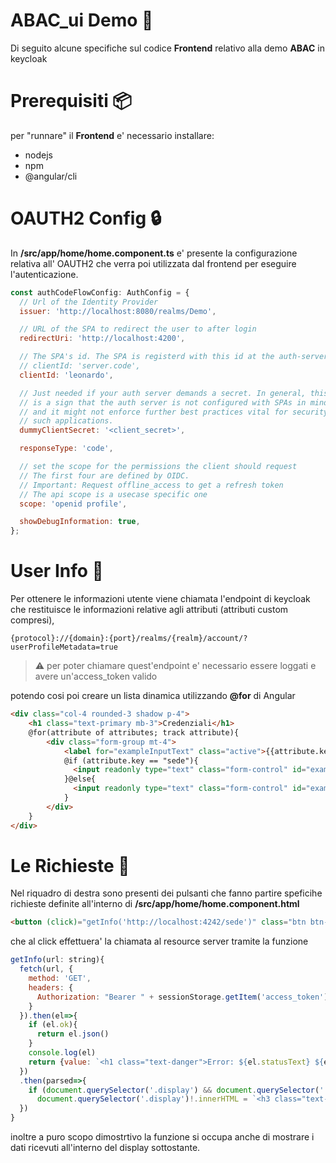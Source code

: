 # ABAC_ui Demo :book:
Di seguito alcune specifiche sul codice __Frontend__ relativo alla demo __ABAC__ in keycloak

# Prerequisiti :package:
per "runnare" il __Frontend__ e' necessario installare:
- nodejs
- npm
- @angular/cli

# OAUTH2 Config :lock:
In <strong>/src/app/home/home.component.ts</strong> e' presente la configurazione relativa all' OAUTH2 che verra poi utilizzata dal frontend per eseguire l'autenticazione.

```javascript
const authCodeFlowConfig: AuthConfig = {
  // Url of the Identity Provider
  issuer: 'http://localhost:8080/realms/Demo',

  // URL of the SPA to redirect the user to after login
  redirectUri: 'http://localhost:4200',

  // The SPA's id. The SPA is registerd with this id at the auth-server
  // clientId: 'server.code',
  clientId: 'leonardo',

  // Just needed if your auth server demands a secret. In general, this
  // is a sign that the auth server is not configured with SPAs in mind
  // and it might not enforce further best practices vital for security
  // such applications.
  dummyClientSecret: '<client_secret>',

  responseType: 'code',

  // set the scope for the permissions the client should request
  // The first four are defined by OIDC.
  // Important: Request offline_access to get a refresh token
  // The api scope is a usecase specific one
  scope: 'openid profile',

  showDebugInformation: true,
};
```

# User Info :bust_in_silhouette:
Per ottenere le informazioni utente viene chiamata l'endpoint di keycloak che restituisce le informazioni relative agli attributi (attributi custom compresi),
```
{protocol}://{domain}:{port}/realms/{realm}/account/?userProfileMetadata=true
```
>:warning: per poter chiamare quest'endpoint e' necessario essere loggati e avere un'access_token valido

potendo cosi poi creare un lista dinamica utilizzando <strong>@for</strong> di Angular
```html
<div class="col-4 rounded-3 shadow p-4">
    <h1 class="text-primary mb-3">Credenziali</h1>
    @for(attribute of attributes; track attribute){
        <div class="form-group mt-4">
            <label for="exampleInputText" class="active">{{attribute.key}}</label>
            @if (attribute.key == "sede"){
              <input readonly type="text" class="form-control" id="exampleInputText" value="{{getUpperCase(attribute.value)}}">
            }@else{
              <input readonly type="text" class="form-control" id="exampleInputText" value="{{attribute.value}}">
            }
        </div>
    }
</div>
```

# Le Richieste :mega:

Nel riquadro di destra sono presenti dei pulsanti che fanno partire speficihe richieste definite all'interno di <strong>/src/app/home/home.component.html</strong>
```html
<button (click)="getInfo('http://localhost:4242/sede')" class="btn btn-success w-100">Risorsa Aperta</button>

```

che al click effettuera' la chiamata al resource server tramite la funzione
```js
getInfo(url: string){
  fetch(url, {
    method: 'GET',
    headers: {
      Authorization: "Bearer " + sessionStorage.getItem('access_token')
    }
  }).then(el=>{
    if (el.ok){
      return el.json()
    }
    console.log(el)
    return {value: `<h1 class="text-danger">Error: ${el.statusText} ${el.status}</h1>`}
  })
  .then(parsed=>{
    if (document.querySelector('.display') && document.querySelector('.display')!.innerHTML)
      document.querySelector('.display')!.innerHTML = `<h3 class="text-primary" style="text-align: start;">Risorsa Protetta:</h3><br><span>${parsed.value}</span>`
  })
}

```
inoltre a puro scopo dimostrtivo la funzione si occupa anche di mostrare i dati ricevuti all'interno del display sottostante.
